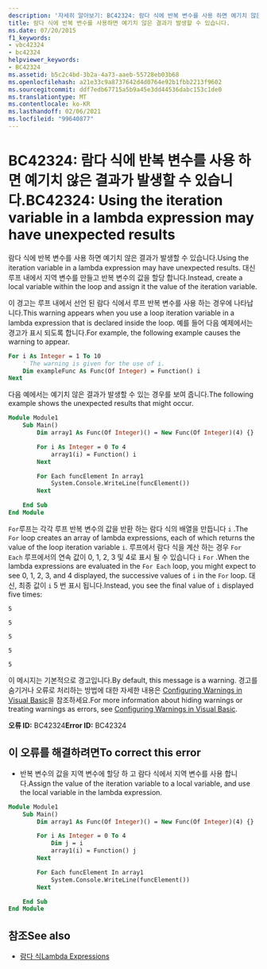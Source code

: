 ```yaml
---
description: '자세히 알아보기: BC42324: 람다 식에 반복 변수를 사용 하면 예기치 않은 결과가 발생할 수 있습니다.'
title: 람다 식에 반복 변수를 사용하면 예기치 않은 결과가 발생할 수 있습니다.
ms.date: 07/20/2015
f1_keywords:
- vbc42324
- bc42324
helpviewer_keywords:
- BC42324
ms.assetid: b5c2c4bd-3b2a-4a73-aaeb-55728eb03b68
ms.openlocfilehash: a21e33c9a8737642d4d0764e92b1fbb2213f9602
ms.sourcegitcommit: ddf7edb67715a5b9a45e3dd44536dabc153c1de0
ms.translationtype: MT
ms.contentlocale: ko-KR
ms.lasthandoff: 02/06/2021
ms.locfileid: "99640877"
---
```

# <a name="bc42324-using-the-iteration-variable-in-a-lambda-expression-may-have-unexpected-results"></a><span data-ttu-id="c0ec0-103">BC42324: 람다 식에 반복 변수를 사용 하면 예기치 않은 결과가 발생할 수 있습니다.</span><span class="sxs-lookup"><span data-stu-id="c0ec0-103">BC42324: Using the iteration variable in a lambda expression may have unexpected results</span></span>

<span data-ttu-id="c0ec0-104">람다 식에 반복 변수를 사용 하면 예기치 않은 결과가 발생할 수 있습니다.</span><span class="sxs-lookup"><span data-stu-id="c0ec0-104">Using the iteration variable in a lambda expression may have unexpected results.</span></span> <span data-ttu-id="c0ec0-105">대신 루프 내에서 지역 변수를 만들고 반복 변수의 값을 할당 합니다.</span><span class="sxs-lookup"><span data-stu-id="c0ec0-105">Instead, create a local variable within the loop and assign it the value of the iteration variable.</span></span>

 <span data-ttu-id="c0ec0-106">이 경고는 루프 내에서 선언 된 람다 식에서 루프 반복 변수를 사용 하는 경우에 나타납니다.</span><span class="sxs-lookup"><span data-stu-id="c0ec0-106">This warning appears when you use a loop iteration variable in a lambda expression that is declared inside the loop.</span></span> <span data-ttu-id="c0ec0-107">예를 들어 다음 예제에서는 경고가 표시 되도록 합니다.</span><span class="sxs-lookup"><span data-stu-id="c0ec0-107">For example, the following example causes the warning to appear.</span></span>

```vb
For i As Integer = 1 To 10
    ' The warning is given for the use of i.
    Dim exampleFunc As Func(Of Integer) = Function() i
Next
```

 <span data-ttu-id="c0ec0-108">다음 예에서는 예기치 않은 결과가 발생할 수 있는 경우를 보여 줍니다.</span><span class="sxs-lookup"><span data-stu-id="c0ec0-108">The following example shows the unexpected results that might occur.</span></span>

```vb
Module Module1
    Sub Main()
        Dim array1 As Func(Of Integer)() = New Func(Of Integer)(4) {}

        For i As Integer = 0 To 4
            array1(i) = Function() i
        Next

        For Each funcElement In array1
            System.Console.WriteLine(funcElement())
        Next

    End Sub
End Module
```

 <span data-ttu-id="c0ec0-109">`For`루프는 각각 루프 반복 변수의 값을 반환 하는 람다 식의 배열을 만듭니다 `i` .</span><span class="sxs-lookup"><span data-stu-id="c0ec0-109">The `For` loop creates an array of lambda expressions, each of which returns the value of the loop iteration variable `i`.</span></span> <span data-ttu-id="c0ec0-110">루프에서 람다 식을 계산 하는 경우 `For Each` 루프에서의 연속 값이 0, 1, 2, 3 및 4로 표시 될 수 있습니다 `i` `For` .</span><span class="sxs-lookup"><span data-stu-id="c0ec0-110">When the lambda expressions are evaluated in the `For Each` loop, you might expect to see 0, 1, 2, 3, and 4 displayed, the successive values of `i` in the `For` loop.</span></span> <span data-ttu-id="c0ec0-111">대신, 최종 값이 `i` 5 번 표시 됩니다.</span><span class="sxs-lookup"><span data-stu-id="c0ec0-111">Instead, you see the final value of `i` displayed five times:</span></span>

 `5`

 `5`

 `5`

 `5`

 `5`

 <span data-ttu-id="c0ec0-112">이 메시지는 기본적으로 경고입니다.</span><span class="sxs-lookup"><span data-stu-id="c0ec0-112">By default, this message is a warning.</span></span> <span data-ttu-id="c0ec0-113">경고를 숨기거나 오류로 처리하는 방법에 대한 자세한 내용은 [Configuring Warnings in Visual Basic](/visualstudio/ide/configuring-warnings-in-visual-basic)을 참조하세요.</span><span class="sxs-lookup"><span data-stu-id="c0ec0-113">For more information about hiding warnings or treating warnings as errors, see [Configuring Warnings in Visual Basic](/visualstudio/ide/configuring-warnings-in-visual-basic).</span></span>

 <span data-ttu-id="c0ec0-114">**오류 ID:** BC42324</span><span class="sxs-lookup"><span data-stu-id="c0ec0-114">**Error ID:** BC42324</span></span>

## <a name="to-correct-this-error"></a><span data-ttu-id="c0ec0-115">이 오류를 해결하려면</span><span class="sxs-lookup"><span data-stu-id="c0ec0-115">To correct this error</span></span>

- <span data-ttu-id="c0ec0-116">반복 변수의 값을 지역 변수에 할당 하 고 람다 식에서 지역 변수를 사용 합니다.</span><span class="sxs-lookup"><span data-stu-id="c0ec0-116">Assign the value of the iteration variable to a local variable, and use the local variable in the lambda expression.</span></span>

```vb
Module Module1
    Sub Main()
        Dim array1 As Func(Of Integer)() = New Func(Of Integer)(4) {}

        For i As Integer = 0 To 4
            Dim j = i
            array1(i) = Function() j
        Next

        For Each funcElement In array1
            System.Console.WriteLine(funcElement())
        Next

    End Sub
End Module
```

## <a name="see-also"></a><span data-ttu-id="c0ec0-117">참조</span><span class="sxs-lookup"><span data-stu-id="c0ec0-117">See also</span></span>

- [<span data-ttu-id="c0ec0-118">람다 식</span><span class="sxs-lookup"><span data-stu-id="c0ec0-118">Lambda Expressions</span></span>](../../programming-guide/language-features/procedures/lambda-expressions.md)
